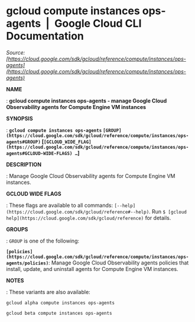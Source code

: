 # gcloud compute instances ops-agents  |  Google Cloud CLI Documentation

*Source: [https://cloud.google.com/sdk/gcloud/reference/compute/instances/ops-agents](https://cloud.google.com/sdk/gcloud/reference/compute/instances/ops-agents)*

**NAME**

: **gcloud compute instances ops-agents - manage Google Cloud Observability agents for Compute Engine VM instances**

**SYNOPSIS**

: **`gcloud compute instances ops-agents` `[GROUP](https://cloud.google.com/sdk/gcloud/reference/compute/instances/ops-agents#GROUP)` [`[GCLOUD_WIDE_FLAG](https://cloud.google.com/sdk/gcloud/reference/compute/instances/ops-agents#GCLOUD-WIDE-FLAGS) …`]**

**DESCRIPTION**

: Manage Google Cloud Observability agents for Compute Engine VM instances.

**GCLOUD WIDE FLAGS**

: These flags are available to all commands: `[--help](https://cloud.google.com/sdk/gcloud/reference#--help)`.
Run `$ [gcloud help](https://cloud.google.com/sdk/gcloud/reference)` for details.

**GROUPS**

: ``GROUP`` is one of the following:

**`[policies](https://cloud.google.com/sdk/gcloud/reference/compute/instances/ops-agents/policies)`**:
Manage Google Cloud Observability agents policies that install, update, and
uninstall agents for Compute Engine VM instances.

**NOTES**

: These variants are also available:

```
gcloud alpha compute instances ops-agents
```

```
gcloud beta compute instances ops-agents
```